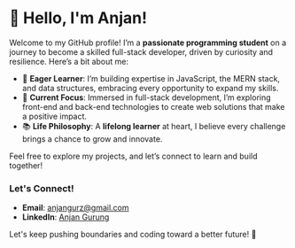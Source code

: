 # 👋 Hello, I'm Anjan!

Welcome to my GitHub profile! I’m a **passionate programming student** on a journey to become a skilled full-stack developer, driven by curiosity and resilience. Here’s a bit about me:

- 🌟 **Eager Learner**: I’m building expertise in JavaScript, the MERN stack, and data structures, embracing every opportunity to expand my skills.
- 🚀 **Current Focus**: Immersed in full-stack development, I’m exploring front-end and back-end technologies to create web solutions that make a positive impact.
- 📚 **Life Philosophy**: A **lifelong learner** at heart, I believe every challenge brings a chance to grow and innovate.

Feel free to explore my projects, and let’s connect to learn and build together!

### Let's Connect!
- **Email**: anjangurz@gmail.com
- **LinkedIn**: [Anjan Gurung](https://www.linkedin.com/in/anjan-gurung-b1a18a285)

Let's keep pushing boundaries and coding toward a better future! 🚀
